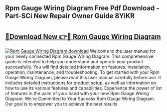 ## Rpm Gauge Wiring Diagram Free Pdf Download - Part-SCi New Repair Owner Guide 8YiKR

# <h2><a href="http://dfmuy66.blite.top/?on=Rpm+Gauge+Wiring+Diagram">🔗Download New 👉🔴 Rpm Gauge Wiring Diagram</a></h2>

[![Rpm Gauge Wiring Diagram download](https://i.imgur.com/lujVjoI.png)](http://dfmuy66.blite.top/?on=Rpm+Gauge+Wiring+Diagram)
Welcome to the user manual for your newly connected Rpm Gauge Wiring Diagram. This comprehensive guide is intended to help you understand and operate your product successfully. You will find detailed information on features, installation, operation, maintenance, and troubleshooting. To get started with your Rpm Gauge Wiring Diagram, please read this user manual carefully before use. It includes detailed instructions for product setup, as well as information on how to use its various features and capabilities. Experience the power of list of features in the palm of your hand with your new Rpm Gauge Wiring Diagram. We're Committed to Your Success Rpm Gauge Wiring Diagram. Our goal is to empower you to achieve the best results.

